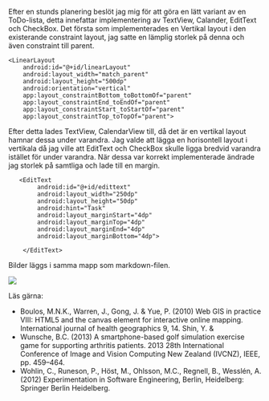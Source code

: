 Efter en stunds planering beslöt jag mig för att göra en lätt variant av en ToDo-lista, 
detta innefattar implementering av TextView, Calander, EditText och CheckBox. 
Det första som implementerades en Vertikal layout i den existerande constraint layout, 
jag satte en lämplig storlek på denna och även constraint till parent.

    <LinearLayout
        android:id="@+id/linearLayout"
        android:layout_width="match_parent"
        android:layout_height="500dp"
        android:orientation="vertical"
        app:layout_constraintBottom_toBottomOf="parent"
        app:layout_constraintEnd_toEndOf="parent"
        app:layout_constraintStart_toStartOf="parent"
        app:layout_constraintTop_toTopOf="parent">


Efter detta lades TextView, CalendarView till, då det är en vertikal layout hamnar dessa under varandra. 
Jag valde att lägga en horisontell layout i vertikala då jag ville att EditText och CheckBox skulle ligga bredvid varandra istället för under varandra. 
När dessa var korrekt implementerade ändrade jag storlek på samtliga och lade till en margin.

       <EditText 
            android:id="@+id/edittext" 
            android:layout_width="250dp" 
            android:layout_height="50dp" 
            android:hint="Task" 
            android:layout_marginStart="4dp" 
            android:layout_marginTop="4dp" 
            android:layout_marginEnd="4dp" 
            android:layout_marginBottom="4dp"> 
 
        </EditText> 


Bilder läggs i samma mapp som markdown-filen.

![](android.png)

Läs gärna:

- Boulos, M.N.K., Warren, J., Gong, J. & Yue, P. (2010) Web GIS in practice VIII: HTML5 and the canvas element for interactive online mapping. International journal of health geographics 9, 14. Shin, Y. &
- Wunsche, B.C. (2013) A smartphone-based golf simulation exercise game for supporting arthritis patients. 2013 28th International Conference of Image and Vision Computing New Zealand (IVCNZ), IEEE, pp. 459–464.
- Wohlin, C., Runeson, P., Höst, M., Ohlsson, M.C., Regnell, B., Wesslén, A. (2012) Experimentation in Software Engineering, Berlin, Heidelberg: Springer Berlin Heidelberg.

